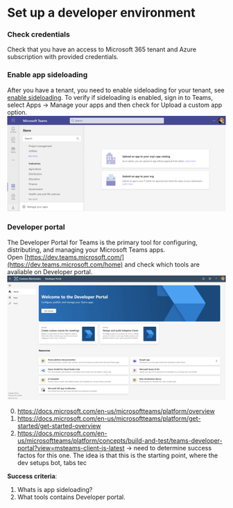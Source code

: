 # Set up a developer environment

### Check credentials
Check that you have an access to Microsoft 365 tenant and Azure subscription with provided credentials.

### Enable app sideloading
After you have a tenant, you need to enable sideloading for your tenant, see [enable sideloading](https://docs.microsoft.com/en-us/microsoftteams/platform/concepts/build-and-test/prepare-your-o365-tenant#enable-custom-teams-apps-and-turn-on-custom-app-uploading). To verify if sideloading is enabled, sign in to Teams, select Apps -> Manage your apps and then check for Upload a custom app option.
![Upload a custom app option](https://github.com/LevonDX/Teams-Hack-event-March-2022/blob/main/Challenge%200/sideloading.png)
<br/>
### Developer portal
The Developer Portal for Teams is the primary tool for configuring, distributing, and managing your Microsoft Teams apps. <br/>
Open [https://dev.teams.microsoft.com/](https://dev.teams.microsoft.com/home) and check which tools are avaliable on Developer portal.<br/>
![Developer portal](https://github.com/LevonDX/Teams-Hack-event-March-2022/blob/main/Challenge%200/devportal.png)

0. https://docs.microsoft.com/en-us/microsoftteams/platform/overview
1. https://docs.microsoft.com/en-us/microsoftteams/platform/get-started/get-started-overview
2. https://docs.microsoft.com/en-us/microsoftteams/platform/concepts/build-and-test/teams-developer-portal?view=msteams-client-js-latest
-> need to determine success factos for this one. The idea is that this is the starting point, where the dev setups bot, tabs tec

**Success criteria**:
1. Whats is app sideloading?
2. What tools contains Developer portal.
